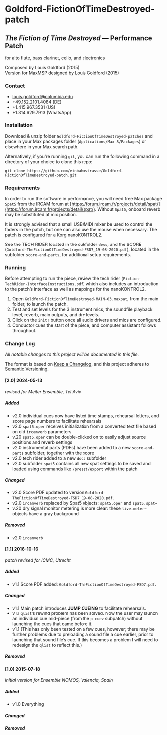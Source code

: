 # Goldford-FictionOfTimeDestroyed-patch

## _The Fiction of Time Destroyed_ — Performance Patch

for alto flute, bass clarinet, cello, and electronics

Composed by Louis Goldford (2015)  
Version for MaxMSP designed by Louis Goldford (2015)  

### Contact  
* louis.goldford@columbia.edu 
* +49.152.2101.4084 (DE) 
* +1.415.967.3531 (US) 
* +1.314.629.7913 (WhatsApp)  

### Installation   

Download & unzip folder `Goldford-FictionOfTimeDestroyed-patches` and place in your Max packages folder (`Applications/Max 8/Packages`) or elsewhere in your Max search path.  

Alternatively, if you're running `git`, you can run the following command in a directory of your choice to clone this repo:

`git clone https://github.com/einbahnstrasse/Goldford-FictionOfTimeDestroyed-patch.git`  

### Requirements    

In order to run the software in performance, you will need free Max package `Spat5` from the IRCAM forum at [https://forum.ircam.fr/projects/detail/spat/](https://forum.ircam.fr/projects/detail/spat/). Without `Spat5`, onboard reverb may be substituted at mix position.

It is strongly advised that a small USB/MIDI mixer be used to control the faders in the patch, but one can also use the mouse when necessary. The patch is configured for a Korg nanoKONTROL2.

See the TECH RIDER located in the subfolder `docs`, and the SCORE (`Goldford-TheFictionOfTimeDestroyed-FSD7_19-08-2020.pdf`), located in the subfolder `score-and-parts`, for additional setup requirements.

### Running    

Before attempting to run the piece, review the tech rider (`Fiction-TechRider-InterfaceInstructions.pdf`) which also includes an introduction to the patch’s interface as well as mappings for the nanoKONTROL2.

1. Open `Goldford-FictionOfTimeDestroyed-MAIN-03.maxpat`, from the main folder, to launch the patch. 
2. Test and set levels for the 3 instrument mics, the soundfile playback level, reverb, main outputs, and dry levels.
3. Click on the `init!` button once all audio drivers and mics are configured. 
4. Conductor cues the start of the piece, and computer assistant follows throughout.

### Change Log    

_All notable changes to this project will be documented in this file._   

The format is based on [Keep a Changelog](https://keepachangelog.com/en/1.1.0/),
and this project adheres to [Semantic Versioning](https://semver.org/spec/v2.0.0.html).

#### [2.0] 2024-05-13   
_revised for Meiter Ensemble, Tel Aviv_   

##### Added  
- v2.0 individual cues now have listed time stamps, rehearsal letters, and score page numbers to facilitate rehearsals   
- v2.0 `spat5.oper` receives initialization from a converted text file based on old `ircamverb` parameters 
- v.20 `spat5.oper` can be double-clicked on to easily adjust source positions and reverb settings  
- v2.0 instrumental parts (PDFs) have been added to a new `score-and-parts` subfolder, together with the score  
- v2.0 tech rider added to a new `docs` subfolder 
- v2.0 subfolder `spat5` contains all new spat settings to be saved and loaded using commands like `/preset/export` within the patch
  
##### Changed  
- v2.0 Score PDF updated to version `Goldford-TheFictionOfTimeDestroyed-FSD7_19-08-2020.pdf`. 
- v2.0 `ircamverb` replaced by Spat5 objects: `spat5.oper` and `spat5.spat~`  
- v.20 dry signal monitor metering is more clear: these `live.meter~` objects have a gray background  
  
##### Removed  
- v2.0 `ircamverb` 

#### [1.1] 2016-10-16   
_patch revised for ICMC, Utrecht_   

##### Added  
- v1.1 Score PDF added: `Goldford-TheFictionOfTimeDestroyed-FSD7.pdf`. 

##### Changed  
- v1.1 Main patch introduces **JUMP CUEING** to facilitate rehearsals.
- v1.1 `qlist`’s rewind problem has been solved. Now the user may launch an individual cue mid-piece (from the `p cuez` subpatch) without launching the cues that came before it.
- v1.1 (This has only been tested on a few cues, however; there may be further problems due to preloading a sound file a cue earlier, prior to launching that sound file’s cue. If this becomes a problem I will need to redesign the `qlist` to reflect this.)

##### Removed  

#### [1.0] 2015-07-18  
_initial version for Ensemble NOMOS, Valencia, Spain_  

##### Added  
- v1.0 Everything

##### Changed  
##### Removed  

